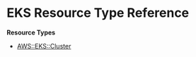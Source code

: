 # EKS Resource Type Reference<a name="AWS_EKS"></a>

**Resource Types**
+ [AWS::EKS::Cluster](aws-resource-eks-cluster.md)